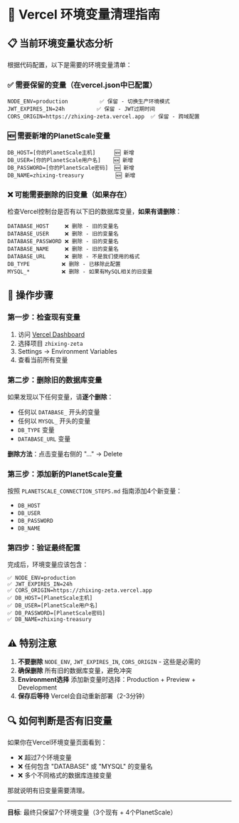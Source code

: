 # 🧹 Vercel 环境变量清理指南

## 📋 **当前环境变量状态分析**

根据代码配置，以下是需要的环境变量清单：

### ✅ **需要保留的变量**（在vercel.json中已配置）
```
NODE_ENV=production          ✅ 保留 - 切换生产环境模式
JWT_EXPIRES_IN=24h          ✅ 保留 - JWT过期时间
CORS_ORIGIN=https://zhixing-zeta.vercel.app  ✅ 保留 - 跨域配置
```

### 🆕 **需要新增的PlanetScale变量**
```
DB_HOST=[你的PlanetScale主机]      🆕 新增
DB_USER=[你的PlanetScale用户名]    🆕 新增  
DB_PASSWORD=[你的PlanetScale密码]  🆕 新增
DB_NAME=zhixing-treasury          🆕 新增
```

### ❌ **可能需要删除的旧变量**（如果存在）

检查Vercel控制台是否有以下旧的数据库变量，**如果有请删除**：

```
DATABASE_HOST     ❌ 删除 - 旧的变量名
DATABASE_USER     ❌ 删除 - 旧的变量名  
DATABASE_PASSWORD ❌ 删除 - 旧的变量名
DATABASE_NAME     ❌ 删除 - 旧的变量名
DATABASE_URL      ❌ 删除 - 不是我们使用的格式
DB_TYPE          ❌ 删除 - 已移除此配置
MYSQL_*          ❌ 删除 - 如果有MySQL相关的旧变量
```

## 🎯 **操作步骤**

### 第一步：检查现有变量
1. 访问 [Vercel Dashboard](https://vercel.com/dashboard)
2. 选择项目 `zhixing-zeta`
3. Settings → Environment Variables
4. 查看当前所有变量

### 第二步：删除旧的数据库变量
如果发现以下任何变量，请**逐个删除**：
- 任何以 `DATABASE_` 开头的变量
- 任何以 `MYSQL_` 开头的变量  
- `DB_TYPE` 变量
- `DATABASE_URL` 变量

**删除方法**：点击变量右侧的 "..." → Delete

### 第三步：添加新的PlanetScale变量
按照 `PLANETSCALE_CONNECTION_STEPS.md` 指南添加4个新变量：
- `DB_HOST`
- `DB_USER`  
- `DB_PASSWORD`
- `DB_NAME`

### 第四步：验证最终配置
完成后，环境变量应该包含：
```
✅ NODE_ENV=production
✅ JWT_EXPIRES_IN=24h
✅ CORS_ORIGIN=https://zhixing-zeta.vercel.app
✅ DB_HOST=[PlanetScale主机]
✅ DB_USER=[PlanetScale用户名]
✅ DB_PASSWORD=[PlanetScale密码] 
✅ DB_NAME=zhixing-treasury
```

## ⚠️ **特别注意**

1. **不要删除** `NODE_ENV`, `JWT_EXPIRES_IN`, `CORS_ORIGIN` - 这些是必需的
2. **确保删除** 所有旧的数据库变量，避免冲突
3. **Environment选择** 添加新变量时选择：Production + Preview + Development
4. **保存后等待** Vercel会自动重新部署（2-3分钟）

## 🔍 **如何判断是否有旧变量**

如果你在Vercel环境变量页面看到：
- ❌ 超过7个环境变量
- ❌ 任何包含 "DATABASE" 或 "MYSQL" 的变量名
- ❌ 多个不同格式的数据库连接变量

那就说明有旧变量需要清理。

---
**目标**: 最终只保留7个环境变量（3个现有 + 4个PlanetScale） 